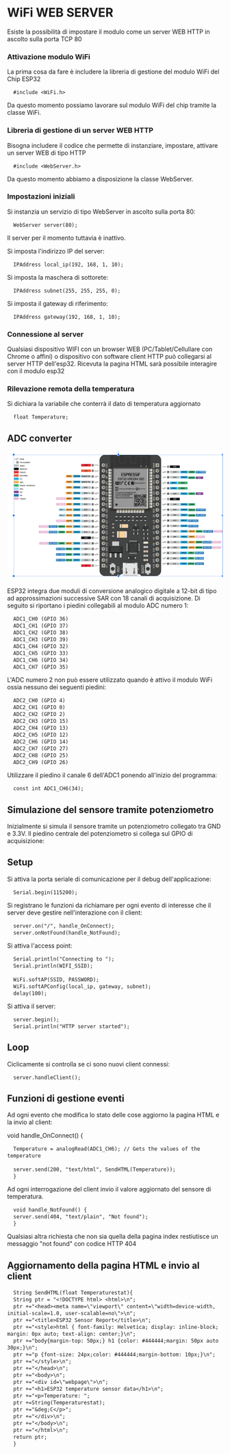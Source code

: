 # WiFi WEB SERVER

Esiste la possibilità di impostare il modulo come un server WEB HTTP in ascolto sulla porta TCP 80 


### Attivazione modulo WiFi

La prima cosa da fare è includere la libreria di gestione del modulo WiFi del Chip ESP32

      #include <WiFi.h>

Da questo momento possiamo lavorare sul modulo WiFi del chip tramite la classe WiFi. 

### Libreria di gestione di un server WEB HTTP

Bisogna includere il codice che permette di instanziare, impostare, attivare un server WEB di tipo HTTP 

      #include <WebServer.h>

Da questo momento abbiamo a disposizione la classe WebServer.

### Impostazioni iniziali

Si instanzia un servizio di tipo WebServer in ascolto sulla porta 80:  

      WebServer server(80);

Il server per il momento tuttavia è inattivo. 


Si imposta l'indirizzo IP del server:

      IPAddress local_ip(192, 168, 1, 10);

Si imposta la maschera di sottorete:

      IPAddress subnet(255, 255, 255, 0);

Si imposta il gateway di riferimento:

      IPAddress gateway(192, 168, 1, 10);


### Connessione al server


Qualsiasi dispositivo WIFI con un browser WEB (PC/Tablet/Cellullare con Chrome o affini) o dispositivo con software client HTTP può collegarsi al server HTTP dell'esp32. Ricevuta la pagina HTML sarà possibile interagire con il modulo esp32


### Rilevazione remota della temperatura

Si dichiara la variabile che conterrà il dato di temperatura aggiornato 

      float Temperature;


## ADC converter

![This is an image](./resources/esp32_pinout.png)

ESP32 integra due moduli di conversione analogico digitale a 12-bit di tipo ad approssimazioni successive SAR con 18 canali di acquisizione. Di seguito si riportano i piedini collegabili al modulo ADC numero 1: 

      ADC1_CH0 (GPIO 36)
      ADC1_CH1 (GPIO 37)
      ADC1_CH2 (GPIO 38)
      ADC1_CH3 (GPIO 39)
      ADC1_CH4 (GPIO 32)
      ADC1_CH5 (GPIO 33)
      ADC1_CH6 (GPIO 34)
      ADC1_CH7 (GPIO 35)

L'ADC numero 2 non può essere utilizzato quando è attivo il modulo WiFi ossia nessuno dei seguenti piedini:

      ADC2_CH0 (GPIO 4)
      ADC2_CH1 (GPIO 0)
      ADC2_CH2 (GPIO 2)
      ADC2_CH3 (GPIO 15)
      ADC2_CH4 (GPIO 13)
      ADC2_CH5 (GPIO 12)
      ADC2_CH6 (GPIO 14)
      ADC2_CH7 (GPIO 27)
      ADC2_CH8 (GPIO 25)
      ADC2_CH9 (GPIO 26)

Utilizzare il piedino il canale 6 dell'ADC1 ponendo all'inizio del programma:


      const int ADC1_CH6(34);


## Simulazione del sensore tramite potenziometro 

Inizialmente si simula il sensore tramite un potenziometro collegato tra GND e 3.3V. Il piedino centrale del potenziometro si collega sul GPIO di acquisizione:



## Setup

Si attiva la porta seriale di comunicazione per il debug dell'applicazione:

      Serial.begin(115200);


Si registrano le funzioni da richiamare per ogni evento di interesse che il server deve gestire nell'interazione con il client:  

      server.on("/", handle_OnConnect);
      server.onNotFound(handle_NotFound);

Si attiva l'access point:

      Serial.println("Connecting to ");
      Serial.println(WIFI_SSID);

      WiFi.softAP(SSID, PASSWORD);
      WiFi.softAPConfig(local_ip, gateway, subnet);
      delay(100);

Si attiva il server:

      server.begin();
      Serial.println("HTTP server started");


## Loop

Ciclicamente si controlla se ci sono nuovi client connessi:

      server.handleClient();


## Funzioni di gestione eventi

Ad ogni evento che modifica lo stato delle cose aggiorno la pagina HTML e la invio al client:
    
void handle_OnConnect() {

      Temperature = analogRead(ADC1_CH6); // Gets the values of the temperature
  
      server.send(200, "text/html", SendHTML(Temperature)); 
      }

Ad ogni interrogazione del client invio il valore aggiornato del sensore di temperatura. 


      void handle_NotFound() {
      server.send(404, "text/plain", "Not found");
      }

Qualsiasi altra richiesta che non sia quella della pagina index restiutisce un messaggio "not found" con codice HTTP 404 


## Aggiornamento della pagina HTML e invio al client 


      String SendHTML(float Temperaturestat){
      String ptr = "<!DOCTYPE html> <html>\n";
      ptr +="<head><meta name=\"viewport\" content=\"width=device-width, initial-scale=1.0, user-scalable=no\">\n";
      ptr +="<title>ESP32 Sensor Report</title>\n";
      ptr +="<style>html { font-family: Helvetica; display: inline-block; margin: 0px auto; text-align: center;}\n";
      ptr +="body{margin-top: 50px;} h1 {color: #444444;margin: 50px auto 30px;}\n";
      ptr +="p {font-size: 24px;color: #444444;margin-bottom: 10px;}\n";
      ptr +="</style>\n";
      ptr +="</head>\n";
      ptr +="<body>\n";
      ptr +="<div id=\"webpage\">\n";
      ptr +="<h1>ESP32 temperature sensor data</h1>\n";
      ptr +="<p>Temperature: ";
      ptr +=String(Temperaturestat);
      ptr +="&deg;C</p>";  
      ptr +="</div>\n";
      ptr +="</body>\n";
      ptr +="</html>\n";
      return ptr;
      }
